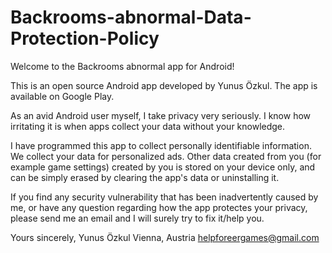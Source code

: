 # Backrooms-abnormal-Data-Protection-Policy

Welcome to the Backrooms abnormal app for Android!

This is an open source Android app developed by Yunus Özkul. The app is available on Google Play.

As an avid Android user myself, I take privacy very seriously. I know how irritating it is when apps collect your data without your knowledge.

I have programmed this app to collect personally identifiable information. We collect your data for personalized ads. Other data created from you (for example game settings) created by you is stored on your device only, and can be simply erased by clearing the app's data or uninstalling it.

If you find any security vulnerability that has been inadvertently caused by me, or have any question regarding how the app protectes your privacy, please send me an email and I will surely try to fix it/help you.

Yours sincerely,
Yunus Özkul
Vienna, Austria
helpforeergames@gmail.com
